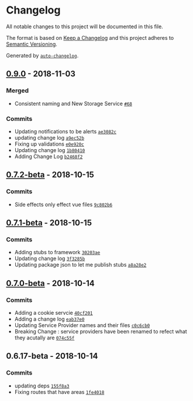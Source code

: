 # Changelog

All notable changes to this project will be documented in this file.

The format is based on [Keep a Changelog](http://keepachangelog.com/en/1.0.0/)
and this project adheres to [Semantic Versioning](http://semver.org/spec/v2.0.0.html).

Generated by [`auto-changelog`](https://github.com/CookPete/auto-changelog).

## [0.9.0](https://github.com/variejs/framework/compare/0.7.2-beta...0.9.0) - 2018-11-03

### Merged

- Consistent naming and New Storage Service [`#68`](https://github.com/variejs/framework/pull/68)

### Commits

- Updating notifications to be alerts [`ae3082c`](https://github.com/variejs/framework/commit/ae3082c6c26e05f19f35d45828ee4234b95a8de3)
- updating change log [`a9ec52b`](https://github.com/variejs/framework/commit/a9ec52bb86837429f5235acc1892a40ad29146ef)
- Fixing up validations [`e0e920c`](https://github.com/variejs/framework/commit/e0e920c3eda563266ad054fd0ca1cdee0297d099)
- Updating change log [`1b80410`](https://github.com/variejs/framework/commit/1b804102a29a2a67cdf87784cf39b471208efac7)
- Adding Change Log [`b2468f2`](https://github.com/variejs/framework/commit/b2468f2c6474be45308aea7d875ec50859a301a5)

## [0.7.2-beta](https://github.com/variejs/framework/compare/0.7.1-beta...0.7.2-beta) - 2018-10-15

### Commits

- Side effects only effect vue files [`9c802b6`](https://github.com/variejs/framework/commit/9c802b636dda4c512aa9de1ad0a2e265d1972f74)

## [0.7.1-beta](https://github.com/variejs/framework/compare/0.7.0-beta...0.7.1-beta) - 2018-10-15

### Commits

- Adding stubs to framework [`30203ae`](https://github.com/variejs/framework/commit/30203ae5db1319dcb02562965e12a60526014aa8)
- Updating change log [`3f3285b`](https://github.com/variejs/framework/commit/3f3285bcebfb0d7bc01599b6adc86a0d31a7bab8)
- Updating package json to let me publish stubs [`a8a28e2`](https://github.com/variejs/framework/commit/a8a28e28a9674d63097ae3bdab8120dace26786e)

## [0.7.0-beta](https://github.com/variejs/framework/compare/0.6.17-beta...0.7.0-beta) - 2018-10-14

### Commits

- Adding a cookie servcie [`40cf201`](https://github.com/variejs/framework/commit/40cf201259b3535ef2de609177529697316277f3)
- Adding a change log [`eab37e0`](https://github.com/variejs/framework/commit/eab37e072ba5577fdd849211c3bdfc73386283e8)
- Updating Service Provider names and their files [`c0c6cb0`](https://github.com/variejs/framework/commit/c0c6cb0433fa98e5c1e8436871863b9bb128bd99)
- Breaking Change : service providers have been renamed to refect what they acutally are [`074c55f`](https://github.com/variejs/framework/commit/074c55fae131f6050e210af9cb6beeaa697fdf9c)

## 0.6.17-beta - 2018-10-14

### Commits

- updating deps [`155f8a3`](https://github.com/variejs/framework/commit/155f8a3af6dd215780bc019190799b95f30d482e)
- Fixing routes that have areas [`1fe4018`](https://github.com/variejs/framework/commit/1fe40187faedad2de1b35c6e83f898c8b1a4877b)
